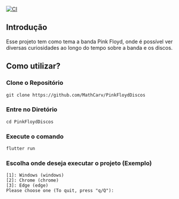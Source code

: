 [![CI](https://github.com/MathCarv/PinkFloydDiscos/actions/workflows/main.yml/badge.svg)](https://github.com/MathCarv/PinkFloydDiscos/actions/workflows/main.yml)

## Introdução

Esse projeto tem como tema a banda Pink Floyd, onde é possível ver diversas curiosidades ao longo do tempo sobre a banda e os discos. 

## Como utilizar?

### Clone o Repositório
```
git clone https://github.com/MathCarv/PinkFloydDiscos
```
### Entre no Diretório
```
cd PinkFloydDiscos
```
### Execute o comando
```
flutter run
```
### Escolha onde deseja executar o projeto (Exemplo)
```
[1]: Windows (windows)
[2]: Chrome (chrome)
[3]: Edge (edge)
Please choose one (To quit, press "q/Q"): 
```
